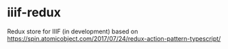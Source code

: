 # iiif-redux

Redux store for IIIF (in development) based on https://spin.atomicobject.com/2017/07/24/redux-action-pattern-typescript/
